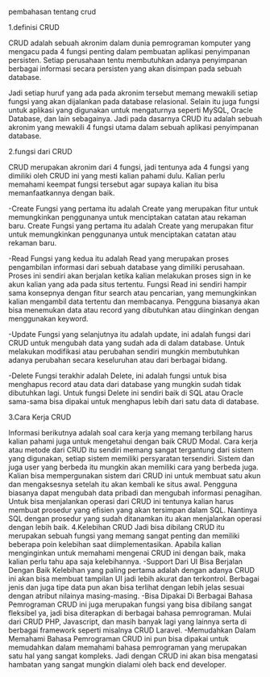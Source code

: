 pembahasan tentang crud

1.definisi CRUD 

CRUD adalah sebuah akronim dalam dunia pemrograman komputer yang mengacu pada 4 fungsi penting dalam pembuatan aplikasi penyimpanan persisten. Setiap perusahaan tentu membutuhkan adanya penyimpanan berbagai informasi secara persisten yang akan disimpan pada sebuah database.

Jadi setiap huruf yang ada pada akronim tersebut memang mewakili setiap fungsi yang akan dijalankan pada database relasional. Selain itu juga fungsi untuk aplikasi yang digunakan untuk mengaturnya seperti MySQL, Oracle Database, dan lain sebagainya. Jadi pada dasarnya CRUD itu adalah sebuah akronim yang mewakili 4 fungsi utama dalam sebuah aplikasi penyimpanan database.

2.fungsi dari CRUD

CRUD merupakan akronim dari 4 fungsi, jadi tentunya ada 4 fungsi yang dimiliki oleh CRUD ini yang mesti kalian pahami dulu. Kalian perlu memahami keempat fungsi tersebut agar supaya kalian itu bisa memanfaatkannya dengan baik.

-Create
Fungsi yang pertama itu adalah Create yang merupakan fitur untuk memungkinkan penggunanya untuk menciptakan catatan atau rekaman baru.
Create
Fungsi yang pertama itu adalah Create yang merupakan fitur untuk memungkinkan penggunanya untuk menciptakan catatan atau rekaman baru.

-Read
Fungsi yang kedua itu adalah Read yang merupakan proses pengambilan informasi dari sebuah database yang dimiliki perusahaan. Proses ini sendiri akan berjalan ketika kalian melakukan proses sign in ke akun kalian yang ada pada situs tertentu.
Fungsi Read ini sendiri hampir sama konsepnya dengan fitur search atau pencarian, yang memungkinkan kalian mengambil data tertentu dan membacanya. Pengguna biasanya akan bisa menemukan data atau record yang dibutuhkan atau diinginkan dengan menggunakan keyword.

-Update
Fungsi yang selanjutnya itu adalah update, ini adalah fungsi dari CRUD untuk mengubah data yang sudah ada di dalam database. Untuk melakukan modifikasi atau perubahan sendiri mungkin membutuhkan adanya perubahan secara keseluruhan atau dari berbagai bidang.

-Delete
Fungsi terakhir adalah Delete, ini adalah fungsi untuk bisa menghapus record atau data dari database yang mungkin sudah tidak dibutuhkan lagi. Untuk fungsi Delete ini sendiri baik di SQL atau Oracle sama-sama bisa dipakai untuk menghapus lebih dari satu data di database.

3.Cara Kerja CRUD 

Informasi berikutnya adalah soal cara kerja yang memang terbilang harus kalian pahami juga untuk mengetahui dengan baik CRUD Modal. Cara kerja atau metode dari CRUD itu sendiri memang sangat tergantung dari sistem yang digunakan, setiap sistem memiliki persyaratan tersendiri. Sistem dan juga user yang berbeda itu mungkin akan memiliki cara yang berbeda juga.
Kalian bisa mempergunakan sistem dari CRUD ini untuk membuat satu akun dan mengaksesnya setelah itu akan kembali ke situs awal. Pengguna biasanya dapat mengubah data pribadi dan mengubah informasi penagihan.
Untuk bisa menjalankan operasi dari CRUD ini tentunya kalian harus membuat prosedur yang efisien yang akan tersimpan dalam SQL. Nantinya SQL dengan prosedur yang sudah ditanamkan itu akan menjalankan operasi dengan lebih baik.
4.Kelebihan CRUD
Jadi bisa dibilang CRUD itu merupakan sebuah fungsi yang memang sangat penting dan memiliki beberapa poin kelebihan saat diimplementasikan. Apabila kalian menginginkan untuk memahami mengenai CRUD ini dengan baik, maka kalian perlu tahu apa saja kelebihannya.
-Support Dari UI Bisa Berjalan Dengan Baik
Kelebihan yang paling pertama adalah dengan adanya CRUD ini akan bisa membuat tampilan UI jadi lebih akurat dan terkontrol. Berbagai jenis dan juga tipe data pun akan bisa terlihat dengan lebih jelas sesuai dengan atribut nilainya masing-masing.
-Bisa Dipakai Di Berbagai Bahasa Pemrograman
CRUD ini juga merupakan fungsi yang bisa dibilang sangat fleksibel ya, jadi bisa diterapkan di berbagai bahasa pemrograman. Mulai dari CRUD PHP, Javascript, dan masih banyak lagi yang lainnya serta di berbagai framework seperti misalnya CRUD Laravel.
-Memudahkan Dalam Memahami Bahasa Pemrograman
CRUD ini pun bisa dipakai untuk memudahkan dalam memahami bahasa pemrograman yang merupakan satu hal yang sangat kompleks. Jadi dengan CRUD ini akan bisa mengatasi hambatan yang sangat mungkin dialami oleh back end developer.
